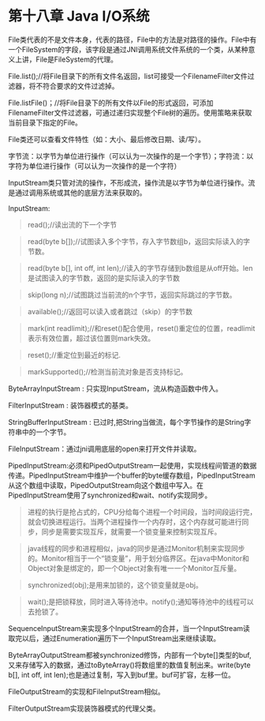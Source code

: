 # 第十八章 Java I/O系统 #

File类代表的不是文件本身，代表的路径，File中的方法是对路径的操作。File中有一个FileSystem的字段，该字段是通过JNI调用系统文件系统的一个类，从某种意义上讲，File是FileSystem的代理。

File.list();//将File目录下的所有文件名返回，list可接受一个FilenameFilter文件过滤器，将不符合要求的文件过滤掉。

File.listFile()；//将File目录下的所有文件以File的形式返回，可添加FilenameFilter文件过滤器，可通过递归实现整个File树的遍历。使用策略来获取当前目录下指定的File。

File类还可以查看文件特性（如：大小、最后修改日期、读/写）。

字节流：以字节为单位进行操作（可以认为一次操作的是一个字节）；字符流：以字符为单位进行操作（可以认为一次操作的是一个字符）

InputStream类只管对流的操作，不形成流，操作流是以字节为单位进行操作。流是通过调用系统或其他的底层方法来获取的。

InputStream: 

> read();//读出流的下一个字节

> read(byte b[]);//试图读入多个字节，存入字节数组b，返回实际读入的字节数。

> read(byte b[], int off, int len);//读入的字节存储到b数组是从off开始。len是试图读入的字节数，返回的是实际读入的字节数

> skip(long n);//试图跳过当前流的n个字节，返回实际跳过的字节数。

> available();//返回可以读入或者跳过（skip）的字节数

> mark(int readlimit);//和reset()配合使用，reset()重定位的位置，readlimit表示有效位置，超过该位置则mark失效。

> reset();//重定位到最近的标记.

> markSupported();//检测当前流对象是否支持标记。

ByteArrayInputStream : 只实现InputStream，流从构造函数中传入。

FilterInputStream : 装饰器模式的基类。

StringBufferInputStream : 已过时,把String当做流，每个字节操作的是String字符串中的一个字节。

FileInputStream：通过jni调用底层的open来打开文件并读取。

PipedInputStream:必须和PipedOutputStream一起使用，实现线程间管道的数据传递。PipedInputStream中维护一个buffer的byte缓存数组，PipedInputStream从这个数组中读取，PipedOutputStream向这个数组中写入。在PipedInputStream使用了synchronized和wait、notify实现同步。

>进程的执行是抢占式的，CPU分给每个进程一个时间段，当时间段运行完，就会切换进程运行。当两个进程操作一个内存时，这个内存就可能进行同步，同步是需要实现互斥，就需要一个锁变量来控制实现互斥。

> java线程的同步和进程相似，java的同步是通过Monitor机制来实现同步的。Monitor相当于一个“锁变量”，用于划分临界区。在java中Monitor和Object对象是绑定的，即一个Object对象有唯一一个Monitor互斥量。

> synchronized(obj);是用来加锁的，这个锁变量就是obj。

> wait();是把锁释放，同时进入等待池中。notify();通知等待池中的线程可以去抢锁了。


SequenceInputStream来实现多个InputStream的合并，当一个InputStream读取完以后，通过Enumeration遍历下一个InputStream出来继续读取。

ByteArrayOutputStream都被synchronized修饰，内部有一个byte[]类型的buf,又来存储写入的数据，通过toByteArray()将数组里的数值复制出来。write(byte b[], int off, int len);也是通过复制，写入到buf里。buf可扩容，左移一位。

FileOutputStream的实现和FileInputStream相似。

FilterOutputStream实现装饰器模式的代理父类。